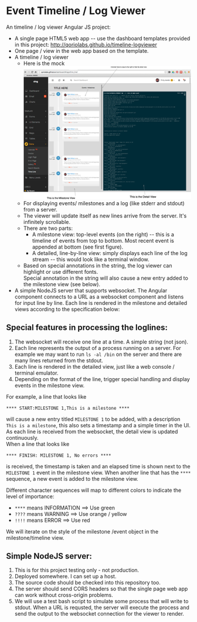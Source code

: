 # Event Timeline / Log Viewer

An timeline / log viewer Angular JS project:

+ A single page HTML5 web app -- use the dashboard templates provided in this project:  http://qoriolabs.github.io/timeline-logviewer
+ One page / view in the web app based on the template.
+ A timeline / log viewer
  + Here is the mock  ![mock](/requirements/mock.png)
  + For displaying events/ milestones and a log (like stderr and stdout) from a server.
  + The viewer will update itself as new lines arrive from the server.  It's infinitely scrollable.
  + There are two parts:
    + A milestone view: top-level events (on the right) -- this is a timeline of events from top to bottom.  Most recent event is appended at bottom (see first figure).
    + A detailed, line-by-line view: simply displays each line of the log stream -- this would look like a terminal window.
  + Based on special annotations in the string, the log viewer can highlight or use different fonts.  
Special annotation in the string will also cause a new entry added to the milestone view (see below).
+ A simple NodeJS server that supports websocket.  The Angular component connects to a URL as a websocket component and listens for input line by line.  Each line is rendered in the milestone and detailed views according to the specification below:


## Special features in processing the loglines:

1. The websocket will receive one line at a time.  A simple string (not json).
2. Each line represents the output of a process running on a server.  For example we may want to run `ls -al /bin` on the server and there are many lines returned from the stdout.
3. Each line is rendered in the detailed view, just like a web console / terminal emulator.
4. Depending on the format of the line, trigger special handling and display events in the milestone view.

For example, a line that looks like 

    **** START:MILESTONE 1,This is a milestone **** 

will cause a new entry titled `MILESTONE 1` to be added, with a description `This is a milestone`, this also sets a timestamp and a simple timer in the UI.  
As each line is received from the websocket, the detail view is updated continuously.  
When a line that looks like 

    **** FINISH: MILESTONE 1, No errors ****

is received, the timestamp is taken and an elapsed time is shown next to the `MILESTONE 1` event in the milestone view.  When another line that has the `****` sequence, a new event is added to the milestone view.

Different character sequences will map to different colors to indicate the level of importance:

+ `****` means INFORMATION ==> Use green
+ `????` means WARNING ==> Use orange / yellow
+ `!!!!` means ERROR ==> Use red

We will iterate on the style of the milestone /event object in the milestone/timeline view.


## Simple NodeJS server:

1. This is for this project testing only - not production. 
2. Deployed somewhere.  I can set up a host.
3. The source code should be checked into this repository too.
4. The server should send CORS headers so that the single page web app can work without cross-origin problems.
4. We will use a test bash script to simulate some process that will write to stdout.   When a URL is requsted,
the server will execute the process and send the output to the websocket connection for the viewer to render.




